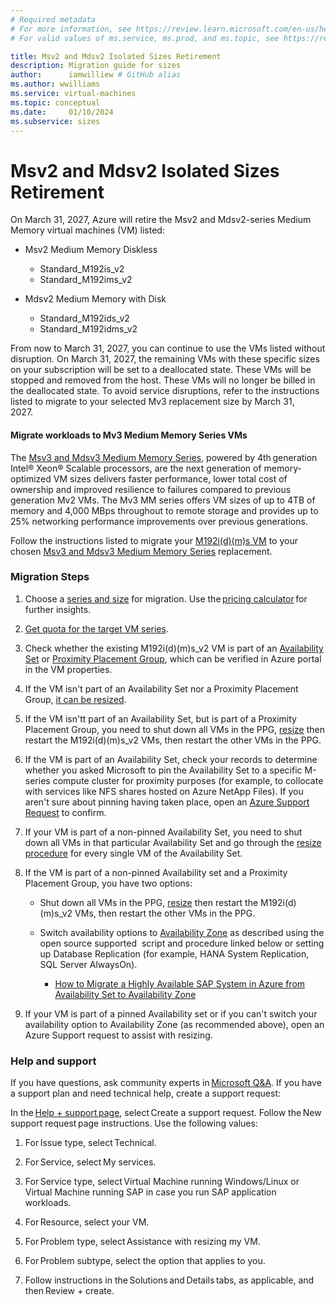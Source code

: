 ```yaml
---
# Required metadata
# For more information, see https://review.learn.microsoft.com/en-us/help/platform/learn-editor-add-metadata?branch=main
# For valid values of ms.service, ms.prod, and ms.topic, see https://review.learn.microsoft.com/en-us/help/platform/metadata-taxonomies?branch=main

title: Msv2 and Mdsv2 Isolated Sizes Retirement
description: Migration guide for sizes
author:      iamwilliew # GitHub alias
ms.author: wwilliams
ms.service: virtual-machines
ms.topic: conceptual
ms.date:     01/10/2024
ms.subservice: sizes
---
```


# Msv2 and Mdsv2 Isolated Sizes Retirement

On March 31, 2027, Azure will retire the Msv2 and Mdsv2-series Medium Memory virtual machines (VM) listed: 

- Msv2 Medium Memory Diskless 

   - Standard_M192is_v2  
   - Standard_M192ims_v2 

- Mdsv2 Medium Memory with Disk 

   - Standard_M192ids_v2 
   - Standard_M192idms_v2 

From now to March 31, 2027, you can continue to use the VMs listed without disruption. On March 31, 2027, the remaining VMs with these specific sizes on your subscription will be set to a deallocated state. These VMs will be stopped and removed from the host. These VMs will no longer be billed in the deallocated state. To avoid service disruptions, refer to the instructions listed to migrate to your selected Mv3 replacement size by March 31, 2027.   

#### Migrate workloads to Mv3 Medium Memory Series VMs 

The [Msv3 and Mdsv3 Medium Memory Series](/azure/virtual-machines/msv3-mdsv3-medium-series), powered by 4th generation Intel® Xeon® Scalable processors, are the next generation of memory-optimized VM sizes delivers faster performance, lower total cost of ownership and improved resilience to failures compared to previous generation Mv2 VMs. The Mv3 MM series offers VM sizes of up to 4TB of memory and 4,000 MBps throughout to remote storage and provides up to 25% networking performance improvements over previous generations. 

Follow the instructions listed to migrate your [M192i(d)(m)s VM](/azure/virtual-machines/msv2-mdsv2-series) to your chosen [Msv3 and Mdsv3 Medium Memory Series](/azure/virtual-machines/msv3-mdsv3-medium-series) replacement. 

### Migration Steps 

1. Choose a [series and size](/azure/virtual-machines/msv3-mdsv3-medium-series) for migration. Use the [pricing calculator](https://azure.microsoft.com/pricing/calculator/) for further insights. 

2. [Get quota for the target VM series](/azure/quotas/per-vm-quota-requests). 

3. Check whether the existing M192i(d)(m)s_v2 VM is part of an [Availability Set](/azure/virtual-machines/availability-set-overview) or [Proximity Placement Group](/azure/virtual-machines/co-location), which can be verified in Azure portal in the VM properties. 

4. If the VM isn't part of an Availability Set nor a Proximity Placement Group, [it can be resized](/azure/virtual-machines/resize-vm?tabs=portal).   

5. If the VM isn'tt part of an Availability Set, but is part of a Proximity Placement Group, you need to shut down all VMs in the PPG, [resize](/azure/virtual-machines/resize-vm?tabs=portal) then restart the M192i(d)(m)s_v2 VMs, then restart the other VMs in the PPG. 

6. If the VM is part of an Availability Set, check your records to determine whether you asked Microsoft to pin the Availability Set to a specific M-series compute cluster for proximity purposes (for example, to collocate with services like NFS shares hosted on Azure NetApp Files). If you aren't sure about pinning having taken place, open an [Azure Support Request](https://ms.portal.azure.com/#blade/Microsoft_Azure_Support/HelpAndSupportBlade/newsupportrequest) to confirm. 

7. If your VM is part of a non-pinned Availability Set, you need to shut down all VMs in that particular Availability Set and go through the [resize procedure](/azure/virtual-machines/resize-vm?tabs=portal) for every single VM of the Availability Set. 

8. If the VM is part of a non-pinned Availability set and a Proximity Placement Group, you have two options: 

    - Shut down all VMs in the PPG, [resize](/azure/virtual-machines/resize-vm?tabs=portal) then restart the M192i(d)(m)s_v2 VMs, then restart the other VMs in the PPG. 
    - Switch availability options to [Availability Zone](/azure/reliability/availability-zones-overview?toc=%2Fazure%2Fvirtual-machines%2Ftoc.json&tabs=azure-cli) as described using the open source supported  script and procedure linked below or setting up Database Replication (for example, HANA System Replication, SQL Server AlwaysOn).  

       - [How to Migrate a Highly Available SAP System in Azure from Availability Set to Availability Zone](https://github.com/Azure/SAP-on-Azure-Scripts-and-Utilities/tree/main/Move-VM-from-AvSet-to-AvZone/Move-Regional-SAP-HA-To-Zonal-SAP-HA-WhitePaper) 

9. If your VM is part of a pinned Availability set or if you can't switch your availability option to Availability Zone (as recommended above), open an Azure Support request to assist with resizing.   

### Help and support 

If you have questions, ask community experts in [Microsoft Q&A](/answers/topics/azure-virtual-machines.html). If you have a support plan and need technical help, create a support request: 

In the [Help + support page](https://ms.portal.azure.com/#blade/Microsoft_Azure_Support/HelpAndSupportBlade/newsupportrequest), select Create a support request. Follow the New support request page instructions. Use the following values: 

1. For Issue type, select Technical. 

2. For Service, select My services. 

3. For Service type, select Virtual Machine running Windows/Linux or Virtual Machine running SAP in case you run SAP application workloads. 

4. For Resource, select your VM. 

5. For Problem type, select Assistance with resizing my VM. 

6. For Problem subtype, select the option that applies to you. 

7. Follow instructions in the Solutions and Details tabs, as applicable, and then Review + create. 


